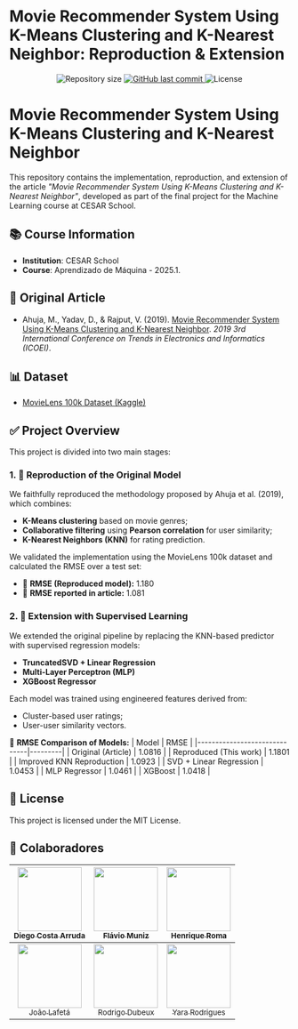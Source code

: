 # Movie Recommender System Using K-Means Clustering and K-Nearest Neighbor: Reproduction & Extension

<p align="center">

  <img alt="Repository size" src="https://img.shields.io/github/repo-size/Yara-R/Movie-Recommender-System-Using-K-Means-Clustering-AND-K-Nearest-Neighbor-Reproduction-Advancement">

  <a href="https://github.com/Yara-R/Movie-Recommender-System-Using-K-Means-Clustering-AND-K-Nearest-Neighbor-Reproduction-Advancement/commits/main/">
    <img alt="GitHub last commit" src="https://img.shields.io/github/last-commit/Yara-R/Movie-Recommender-System-Using-K-Means-Clustering-AND-K-Nearest-Neighbor-Reproduction-Advancement">
  </a>

  <img alt="License" src="https://img.shields.io/badge/license-MIT-brightgreen">

</p>

# Movie Recommender System Using K-Means Clustering and K-Nearest Neighbor

This repository contains the implementation, reproduction, and extension of the article _"Movie Recommender System Using K-Means Clustering and K-Nearest Neighbor"_, developed as part of the final project for the Machine Learning course at CESAR School.

## 📚 Course Information

- **Institution**: CESAR School
- **Course**: Aprendizado de Máquina - 2025.1.

## 📄 Original Article

- Ahuja, M., Yadav, D., & Rajput, V. (2019). [Movie Recommender System Using K-Means Clustering and K-Nearest Neighbor](https://ieeexplore.ieee.org/abstract/document/8776969/references#references). *2019 3rd International Conference on Trends in Electronics and Informatics (ICOEI)*.

## 📊 Dataset

- [MovieLens 100k Dataset (Kaggle)](https://www.kaggle.com/datasets/prajitdatta/movielens-100k-dataset/data)

## ✅ Project Overview

This project is divided into two main stages:

### 1. 🔁 Reproduction of the Original Model
We faithfully reproduced the methodology proposed by Ahuja et al. (2019), which combines:
- **K-Means clustering** based on movie genres;
- **Collaborative filtering** using **Pearson correlation** for user similarity;
- **K-Nearest Neighbors (KNN)** for rating prediction.

We validated the implementation using the MovieLens 100k dataset and calculated the RMSE over a test set:
- 📌 **RMSE (Reproduced model):** 1.180  
- 📌 **RMSE reported in article:** 1.081  

### 2. 🚀 Extension with Supervised Learning
We extended the original pipeline by replacing the KNN-based predictor with supervised regression models:
- **TruncatedSVD + Linear Regression**
- **Multi-Layer Perceptron (MLP)**
- **XGBoost Regressor**

Each model was trained using engineered features derived from:
- Cluster-based user ratings;
- User-user similarity vectors.

🔎 **RMSE Comparison of Models:**
| Model                         | RMSE    |
|------------------------------|---------|
| Original (Article)           | 1.0816  |
| Reproduced (This work)       | 1.1801  |
| Improved KNN Reproduction    | 1.0923  |
| SVD + Linear Regression      | 1.0453  |
| MLP Regressor                | 1.0461  |
| XGBoost                      | 1.0418  |


## 📄 License

This project is licensed under the MIT License.

## 👥 Colaboradores

| [<img src="https://avatars.githubusercontent.com/u/116604134?v=4" width=115><br><sub>Diego Costa Arruda</sub>](https://github.com/Arrudadiego) | [<img src="https://avatars.githubusercontent.com/u/116359369?v=4" width=115><br><sub>Flávio Muniz</sub>](https://github.com/flavio-muniz) | [<img src="https://avatars.githubusercontent.com/u/00000003?v=4" width=115><br><sub>Henrique Roma</sub>](https://github.com/henriqueroma) |
| :---: | :---: | :---: |
| [<img src="https://avatars.githubusercontent.com/u/105346791?v=4" width=115><br><sub>João Lafetá</sub>](https://github.com/joaohlafeta) | [<img src="https://avatars.githubusercontent.com/u/83378430?v=4" width=115><br><sub>Rodrigo Dubeux</sub>](https://github.com/Cenafowzin) | [<img src="https://avatars.githubusercontent.com/u/103130662?v=4" width=115><br><sub>Yara Rodrigues</sub>](https://github.com/Yara-R) |
